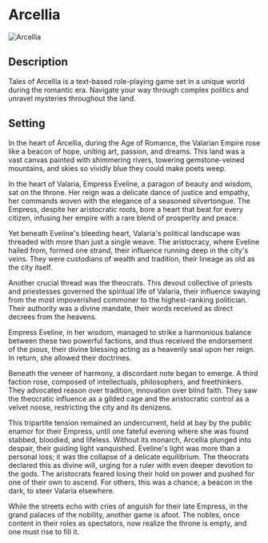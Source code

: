 # Arcellia
![Arcellia](https://github.com/jaborsh/Arcellia/assets/73198594/51185e75-cc21-437b-92b7-ecbc5f9b1d7b)

## Description
Tales of Arcellia is a text-based role-playing game set in a unique world during the romantic era. Navigate your way through complex politics and unravel mysteries throughout the land.

## Setting
In the heart of Arcellia, during the Age of Romance, the Valarian Empire rose like a beacon of hope, uniting art, passion, and dreams. This land was a vast canvas painted with shimmering rivers, towering gemstone-veined mountains, and skies so vividly blue they could make poets weep. 

In the heart of Valaria, Empress Eveline, a paragon of beauty and wisdom, sat on the throne. Her reign was a delicate dance of justice and empathy, her commands woven with the elegance of a seasoned silvertongue. The Empress, despite her aristocratic roots, bore a heart that beat for every citizen, infusing her empire with a rare blend of prosperity and peace.

Yet beneath Eveline's bleeding heart, Valaria's political landscape was threaded with more than just a single weave. The aristocracy, where Eveline hailed from, formed one strand, their influence running deep in the city's veins. They were custodians of wealth and tradition, their lineage as old as the city itself. 

Another crucial thread was the theocrats. This devout collective of priests and priestesses governed the spiritual life of Valaria, their influence swaying from the most impoverished commoner to the highest-ranking politician. Their authority was a divine mandate, their words received as direct decrees from the heavens.

Empress Eveline, in her wisdom, managed to strike a harmonious balance between these two powerful factions, and thus received the endorsement of the pious, their divine blessing acting as a heavenly seal upon her reign. In return, she allowed their doctrines.

Beneath the veneer of harmony, a discordant note began to emerge. A third faction rose, composed of intellectuals, philosophers, and freethinkers. They advocated reason over tradition, innovation over blind faith. They saw the theocratic influence as a gilded cage and the aristocratic control as a velvet noose, restricting the city and its denizens.

This tripartite tension remained an undercurrent, held at bay by the public enamor for their Empress, until one fateful evening where she was found stabbed, bloodied, and lifeless. Without its monarch, Arcellia plunged into despair, their guiding light vanquished. Eveline's light was more than a personal loss; it was the collapse of a delicate equilibrium. The theocrats declared this as divine will, urging for a ruler with even deeper devotion to the gods. The aristocrats feared losing their hold on power and pushed for one of their own to ascend. For others, this was a chance, a beacon in the dark, to steer Valaria elsewhere.

While the streets echo with cries of anguish for their late Empress, in the grand palaces of the nobility, another game is afoot. The nobles, once content in their roles as spectators, now realize the throne is empty, and one must rise to fill it.
